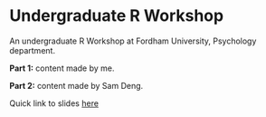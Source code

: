# Undergraduate R Workshop


An undergraduate R Workshop at Fordham University, Psychology department. 

**Part 1:** content made by me.

**Part 2:** content made by Sam Deng. 

Quick link to slides [here](https://raw.githack.com/quinix45/Undergaduate-R-Workshop/main/Presetnation%20files/Undergaduate%20R%20workshop.html) 
